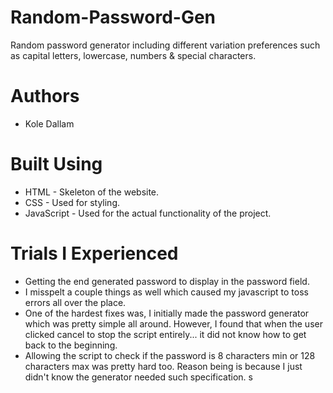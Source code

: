 # Random-Password-Gen 
Random password generator including different variation preferences such as capital letters, lowercase, numbers &amp; special characters. 

# Authors 
- Kole Dallam

# Built Using
- HTML - Skeleton of the website.
- CSS - Used for styling.
- JavaScript - Used for the actual functionality of the project.

#   Trials I Experienced
- Getting the end generated password to display in the password field.
- I misspelt a couple things as well which caused my javascript to toss errors all over the place.
- One of the hardest fixes was, I initially made the password generator which was pretty simple all around. However, I found that when the user clicked cancel to stop the script entirely... it did not know how to get back to the beginning. 
- Allowing the script to check if the password is 8 characters min or 128 characters max was pretty hard too. Reason being is because I just didn't know the generator needed such specification.
s



